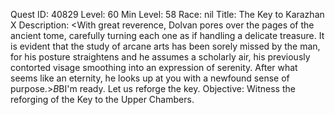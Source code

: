 Quest ID: 40829
Level: 60
Min Level: 58
Race: nil
Title: The Key to Karazhan X
Description: <With great reverence, Dolvan pores over the pages of the ancient tome, carefully turning each one as if handling a delicate treasure. It is evident that the study of arcane arts has been sorely missed by the man, for his posture straightens and he assumes a scholarly air, his previously contorted visage smoothing into an expression of serenity. After what seems like an eternity, he looks up at you with a newfound sense of purpose.>$B$BI'm ready. Let us reforge the key.
Objective: Witness the reforging of the Key to the Upper Chambers.
